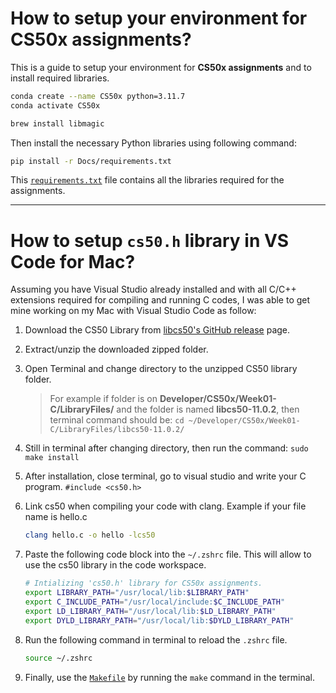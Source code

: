 # How to setup your environment for CS50x assignments?
This is a guide to setup your environment for **CS50x assignments** and to install required libraries.
```bash
conda create --name CS50x python=3.11.7
conda activate CS50x
```
```bash
brew install libmagic
```
Then install the necessary Python libraries using following command:
```bash
pip install -r Docs/requirements.txt
```
This [`requirements.txt`](./requirements.txt) file contains all the libraries required for the assignments.

---
# How to setup `cs50.h` library in VS Code for Mac?
Assuming you have Visual Studio already installed and with all C/C++ extensions required for compiling and running C codes, I was able to get mine working on my Mac with Visual Studio Code as follow:
1. Download the CS50 Library from [libcs50's GitHub release](https://github.com/cs50/libcs50/releases) page.
2. Extract/unzip the downloaded zipped folder.
3. Open Terminal and change directory to the unzipped CS50 library folder.

    > For example if folder is on **Developer/CS50x/Week01-C/LibraryFiles/** and the folder is named **libcs50-11.0.2**, then terminal command should be: `cd ~/Developer/CS50x/Week01-C/LibraryFiles/libcs50-11.0.2/`
4. Still in terminal after changing directory, then run the command: `sudo make install`
5. After installation, close terminal, go to visual studio and write your C program. `#include <cs50.h>`
6. Link cs50 when compiling your code with clang. Example if your file name is hello.c
    ```bash
    clang hello.c -o hello -lcs50
    ```
7. Paste the following code block into the `~/.zshrc` file. This will allow to use the cs50 library in the code workspace.
    ```bash
    # Intializing 'cs50.h' library for CS50x assignments.
    export LIBRARY_PATH="/usr/local/lib:$LIBRARY_PATH"
    export C_INCLUDE_PATH="/usr/local/include:$C_INCLUDE_PATH"
    export LD_LIBRARY_PATH="/usr/local/lib:$LD_LIBRARY_PATH"
    export DYLD_LIBRARY_PATH="/usr/local/lib:$DYLD_LIBRARY_PATH"
    ```
8. Run the following command in terminal to reload the `.zshrc` file.
    ```bash
    source ~/.zshrc
    ```
9. Finally, use the [`Makefile`](./Makefile) by running the `make` command in the terminal.